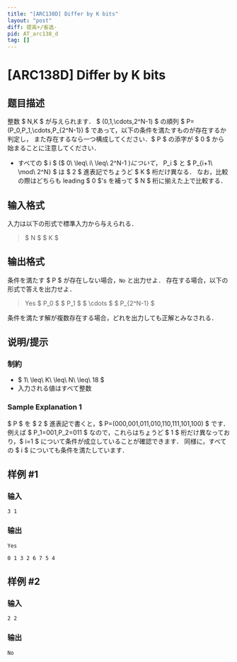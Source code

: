 ```yaml
---
title: "[ARC138D] Differ by K bits"
layout: "post"
diff: 提高+/省选-
pid: AT_arc138_d
tag: []
---
```


# [ARC138D] Differ by K bits

## 题目描述

[problemUrl]: https://atcoder.jp/contests/arc138/tasks/arc138_d

整数 $ N,K $ が与えられます． $ (0,1,\cdots,2^N-1) $ の順列 $ P=(P_0,P_1,\cdots,P_{2^N-1}) $ であって，以下の条件を満たすものが存在するか判定し， また存在するなら一つ構成してください．$ P $ の添字が $ 0 $ から始まることに注意してください．

- すべての $ i $ ($ 0\ \leq\ i\ \leq\ 2^N-1 $) について，$ P_i $ と $ P_{i+1\ \mod\ 2^N} $ は $ 2 $ 進表記でちょうど $ K $ 桁だけ異なる． なお，比較の際はどちらも leading $ 0 $'s を補って $ N $ 桁に揃えた上で比較する．

## 输入格式

入力は以下の形式で標準入力から与えられる．

> $ N $ $ K $

## 输出格式

条件を満たす $ P $ が存在しない場合，`No` と出力せよ． 存在する場合，以下の形式で答えを出力せよ．

> Yes $ P_0 $ $ P_1 $ $ \cdots $ $ P_{2^N-1} $

条件を満たす解が複数存在する場合，どれを出力しても正解とみなされる．

## 说明/提示

### 制約

- $ 1\ \leq\ K\ \leq\ N\ \leq\ 18 $
- 入力される値はすべて整数

### Sample Explanation 1

$ P $ を $ 2 $ 進表記で書くと，$ P=(000,001,011,010,110,111,101,100) $ です． 例えば $ P_1=001,P_2=011 $ なので，これらはちょうど $ 1 $ 桁だけ異なっており，$ i=1 $ について条件が成立していることが確認できます． 同様に，すべての $ i $ についても条件を満たしています．

## 样例 #1

### 输入

```
3 1
```

### 输出

```
Yes
0 1 3 2 6 7 5 4
```

## 样例 #2

### 输入

```
2 2
```

### 输出

```
No
```

